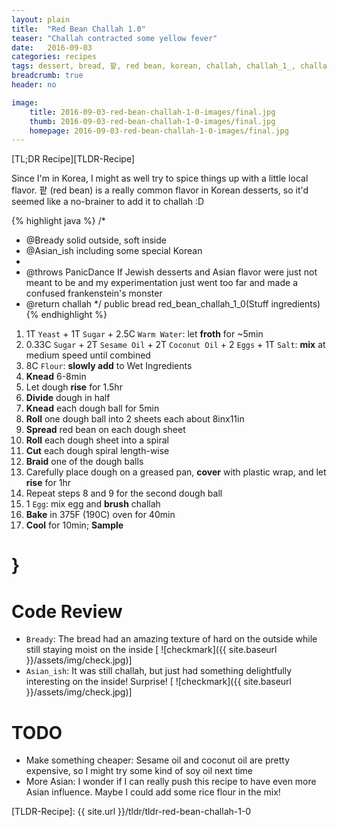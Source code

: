 ```yaml
---
layout: plain
title:  "Red Bean Challah 1.0"
teaser: "Challah contracted some yellow fever"
date:   2016-09-03
categories: recipes
tags: dessert, bread, 팥, red bean, korean, challah, challah_1_, challah_1_0, success
breadcrumb: true
header: no

image:
    title: 2016-09-03-red-bean-challah-1-0-images/final.jpg
    thumb: 2016-09-03-red-bean-challah-1-0-images/final.jpg
    homepage: 2016-09-03-red-bean-challah-1-0-images/final.jpg
---
```


[TL;DR Recipe][TLDR-Recipe]

Since I'm in Korea, I might as well try to spice things up with a little local flavor. 팥 (red bean) is a really common flavor in Korean desserts, so it'd seemed like a no-brainer to add it to challah :D 

{% highlight java %}
/*
* @Bready solid outside, soft inside
* @Asian_ish including some special Korean 
*
* @throws PanicDance If Jewish desserts and Asian flavor were just not meant to be and my experimentation just went too far and made a confused frankenstein's monster 
* @return challah
*/
public bread red_bean_challah_1_0(Stuff ingredients) 
{% endhighlight %}

1. 1T `Yeast` + 1T `Sugar` + 2.5C `Warm Water`: let **froth** for ~5min
2. 0.33C `Sugar` + 2T `Sesame Oil` + 2T `Coconut Oil` + 2 `Eggs` + 1T `Salt`: **mix** at medium speed until combined
3. 8C `Flour`: **slowly add** to Wet Ingredients
4. **Knead** 6-8min
5. Let dough **rise** for 1.5hr
6. **Divide** dough in half
7. **Knead** each dough ball for 5min
8. **Roll** one dough ball into 2 sheets each about 8inx11in
9. **Spread** red bean on each dough sheet
10. **Roll** each dough sheet into a spiral
11. **Cut** each dough spiral length-wise
12. **Braid** one of the dough balls
13. Carefully place dough on a greased pan, **cover** with plastic wrap, and let **rise** for 1hr
14. Repeat steps 8 and 9 for the second dough ball
15. 1 `Egg`: mix egg and **brush** challah
16. **Bake** in 375F (190C) oven for 40min
17. **Cool** for 10min; **Sample**

}
===

Code Review
===
* `Bready`: The bread had an amazing texture of hard on the outside while still staying moist on the inside [
![checkmark]({{ site.baseurl }}/assets/img/check.jpg)]
* `Asian_ish`: It was still challah, but just had something delightfully interesting on the inside!  Surprise! [
![checkmark]({{ site.baseurl }}/assets/img/check.jpg)]


TODO
===
* Make something cheaper: Sesame oil and coconut oil are pretty expensive, so I might try some kind of soy oil next time
* More Asian: I wonder if I can really push this recipe to have even more Asian influence.  Maybe I could add some rice flour in the mix!

[TLDR-Recipe]: {{ site.url }}/tldr/tldr-red-bean-challah-1-0
